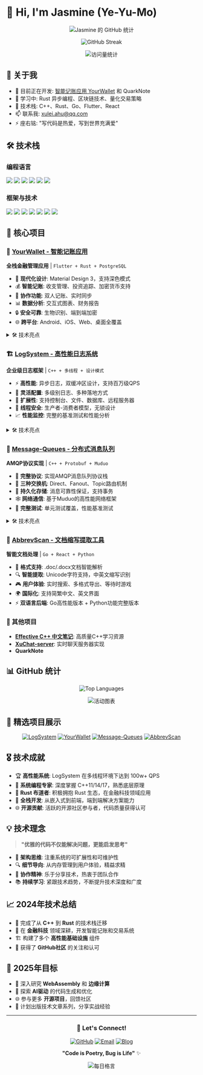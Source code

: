 # 👋 Hi, I'm Jasmine (Ye-Yu-Mo)

<div align="center">

![Jasmine 的 GitHub 统计](https://github-readme-stats.vercel.app/api?username=Ye-Yu-Mo&show_icons=true&theme=radical)

![GitHub Streak](https://github-readme-streak-stats.herokuapp.com/?user=Ye-Yu-Mo&theme=radical)

![访问量统计](https://visitor-badge.laobi.icu/badge?page_id=Ye-Yu-Mo)

</div>

## 🚀 关于我

- 🔭 目前正在开发: [智能记账应用 YourWallet](https://github.com/Ye-Yu-Mo/your_wallet) 和 QuarkNote
- 🌱 学习中: Rust 异步编程、区块链技术、量化交易策略
- 💼 技术栈: C++、Rust、Go、Flutter、React
- 📫 联系我: xulei.ahu@qq.com
- ⚡ 座右铭: "写代码是热爱，写到世界充满爱"

## 🛠️ 技术栈

### 编程语言
<p>
<img src="https://img.shields.io/badge/C++-00599C?style=for-the-badge&logo=c%2B%2B&logoColor=white" />
<img src="https://img.shields.io/badge/Rust-000000?style=for-the-badge&logo=rust&logoColor=white" />
<img src="https://img.shields.io/badge/Go-00ADD8?style=for-the-badge&logo=go&logoColor=white" />
<img src="https://img.shields.io/badge/Dart-0175C2?style=for-the-badge&logo=dart&logoColor=white" />
<img src="https://img.shields.io/badge/Python-3776AB?style=for-the-badge&logo=python&logoColor=white" />
<img src="https://img.shields.io/badge/JavaScript-F7DF1E?style=for-the-badge&logo=javascript&logoColor=black" />
</p>

### 框架与技术
<p>
<img src="https://img.shields.io/badge/Flutter-02569B?style=for-the-badge&logo=flutter&logoColor=white" />
<img src="https://img.shields.io/badge/React-20232A?style=for-the-badge&logo=react&logoColor=61DAFB" />
<img src="https://img.shields.io/badge/Axum-FF6B35?style=for-the-badge" />
<img src="https://img.shields.io/badge/FastAPI-009688?style=for-the-badge&logo=FastAPI&logoColor=white" />
<img src="https://img.shields.io/badge/PostgreSQL-316192?style=for-the-badge&logo=postgresql&logoColor=white" />
<img src="https://img.shields.io/badge/SQLite-07405E?style=for-the-badge&logo=sqlite&logoColor=white" />
<img src="https://img.shields.io/badge/Redis-DC382D?style=for-the-badge&logo=redis&logoColor=white" />
</p>

## 🎯 核心项目

### 🏦 [YourWallet - 智能记账应用](https://github.com/Ye-Yu-Mo/your_wallet)
**全栈金融管理应用** | `Flutter + Rust + PostgreSQL`

- 🎨 **现代化设计**: Material Design 3，支持深色模式
- 💰 **智能记账**: 收支管理、投资追踪、加密货币支持
- 👥 **协作功能**: 双人记账、实时同步
- 📊 **数据分析**: 交互式图表、财务报告
- 🔒 **安全可靠**: 生物识别、端到端加密
- 🌐 **跨平台**: Android、iOS、Web、桌面全覆盖

<details>
<summary>🛠️ 技术亮点</summary>

- **后端架构**: Axum异步Web框架 + SeaORM数据库抽象
- **前端技术**: Flutter Provider状态管理 + FL Chart可视化
- **数据同步**: Redis缓存 + 实时消息推送
- **API设计**: RESTful接口 + OpenAPI文档自动生成
- **部署方案**: Docker容器化 + CI/CD自动部署

</details>

### 🏗️ [LogSystem - 高性能日志系统](https://github.com/Ye-Yu-Mo/LogSystem)
**企业级日志框架** | `C++ + 多线程 + 设计模式`

- ⚡ **高性能**: 异步日志，双缓冲区设计，支持百万级QPS
- 🎯 **灵活配置**: 多级别日志、多种落地方式
- 🔧 **扩展性**: 支持控制台、文件、数据库、远程服务器
- 🧵 **线程安全**: 生产者-消费者模型，无锁设计
- 📈 **性能监控**: 完整的基准测试和性能分析

<details>
<summary>🛠️ 技术亮点</summary>

- **设计模式**: 单例、工厂、建造者、代理模式
- **并发编程**: C++11多线程、智能指针、右值引用
- **内存优化**: 双缓冲区技术，避免频繁内存申请释放
- **网络通信**: TCP服务器，支持远程日志收集
- **数据持久化**: SQLite数据库，支持日志检索分析

</details>

### 📨 [Message-Queues - 分布式消息队列](https://github.com/Ye-Yu-Mo/Message-Queues)
**AMQP协议实现** | `C++ + Protobuf + Muduo`

- 🔄 **完整协议**: 实现AMQP消息队列协议栈
- 🎯 **三种交换机**: Direct、Fanout、Topic路由机制
- 💾 **持久化存储**: 消息可靠性保证，支持事务
- 🕸️ **网络通信**: 基于Muduo的高性能网络框架
- 🧪 **完整测试**: 单元测试覆盖，性能基准测试

<details>
<summary>🛠️ 技术亮点</summary>

- **网络架构**: 基于Muduo网络库的高并发服务器
- **协议设计**: Protobuf二进制序列化，自定义应用层协议
- **存储引擎**: SQLite3数据持久化，垃圾回收机制
- **路由算法**: 高效的主题匹配算法，支持通配符
- **监控运维**: 完整的日志系统，支持在线监控

</details>

### 📄 [AbbrevScan - 文档缩写提取工具](https://github.com/Ye-Yu-Mo/AbbrevScan)
**智能文档处理** | `Go + React + Python`

- 📖 **格式支持**: .doc/.docx文档智能解析
- 🔍 **智能提取**: Unicode字符支持，中英文缩写识别
- 🎮 **用户体验**: 实时搜索、多格式导出、等待时游戏
- 🌍 **国际化**: 支持简繁中文、英文界面
- ⚡ **双语言后端**: Go高性能版本 + Python功能完整版本

### 🔧 其他项目

- **[Effective C++ 中文笔记](https://github.com/Ye-Yu-Mo/Effective-CPP-DOCS-CHINESE)**: 高质量C++学习资源
- **[XuChat-server](https://github.com/Ye-Yu-Mo/XuChat-server)**: 实时聊天服务器实现
- **QuarkNote**

## 📊 GitHub 统计

<div align="center">

![Top Languages](https://github-readme-stats.vercel.app/api/top-langs/?username=Ye-Yu-Mo&layout=compact&langs_count=6&exclude_repo=Ye-Yu-Mo.github.io&theme=radical)


![活动图表](https://github-readme-activity-graph.vercel.app/graph?username=Ye-Yu-Mo&theme=redical)

</div>

## 🌟 精选项目展示

<div align="center">

[![LogSystem](https://github-readme-stats.vercel.app/api/pin/?username=Ye-Yu-Mo&repo=LogSystem&theme=radical)](https://github.com/Ye-Yu-Mo/LogSystem)
[![YourWallet](https://github-readme-stats.vercel.app/api/pin/?username=Ye-Yu-Mo&repo=your_wallet&theme=radical)](https://github.com/Ye-Yu-Mo/your_wallet)
[![Message-Queues](https://github-readme-stats.vercel.app/api/pin/?username=Ye-Yu-Mo&repo=Message-Queues&theme=radical)](https://github.com/Ye-Yu-Mo/Message-Queues)
[![AbbrevScan](https://github-readme-stats.vercel.app/api/pin/?username=Ye-Yu-Mo&repo=AbbrevScan&theme=radical)](https://github.com/Ye-Yu-Mo/AbbrevScan)

</div>

## 🎖️ 技术成就

- 🏆 **高性能系统**: LogSystem 在多线程环境下达到 100w+ QPS
- 🔧 **系统编程专家**: 深度掌握 C++11/14/17，熟悉底层原理
- 🦀 **Rust 布道者**: 积极拥抱 Rust 生态，在金融科技领域应用
- 📱 **全栈开发**: 从嵌入式到前端，端到端解决方案能力
- 🌐 **开源贡献**: 活跃的开源社区参与者，代码质量获得认可

## 💡 技术理念

> **"优雅的代码不仅能解决问题，更能启发思考"**

- 📐 **架构思维**: 注重系统的可扩展性和可维护性
- 🔍 **细节导向**: 从内存管理到用户体验，精益求精
- 🤝 **协作精神**: 乐于分享技术，热衷于团队合作
- 📚 **持续学习**: 紧跟技术趋势，不断提升技术深度和广度

## 📈 2024年技术总结

- 🚀 完成了从 **C++** 到 **Rust** 的技术栈迁移
- 💼 在 **金融科技** 领域深耕，开发智能记账和交易系统
- 🏗️ 构建了多个 **高性能基础设施** 组件
- 🌟 获得了 **GitHub社区** 的关注和认可

## 🔮 2025年目标

- 🎯 深入研究 **WebAssembly** 和 **边缘计算**
- 🤖 探索 **AI驱动** 的代码生成和优化
- 🌐 参与更多 **开源项目**，回馈社区
- 📖 计划出版技术文章系列，分享实战经验

---

<div align="center">

### 🤝 Let's Connect!

[![GitHub](https://img.shields.io/badge/GitHub-100000?style=for-the-badge&logo=github&logoColor=white)](https://github.com/Ye-Yu-Mo)
[![Email](https://img.shields.io/badge/Email-D14836?style=for-the-badge&logo=gmail&logoColor=white)](mailto:xulei.ahu@qq.com)
[![Blog](https://img.shields.io/badge/Blog-FF5722?style=for-the-badge&logo=blogger&logoColor=white)](https://ye-yu-mo.github.io/)

**"Code is Poetry, Bug is Life"** ✨

![每日格言](https://quotes-github-readme.vercel.app/api?type=horizontal)

</div>
